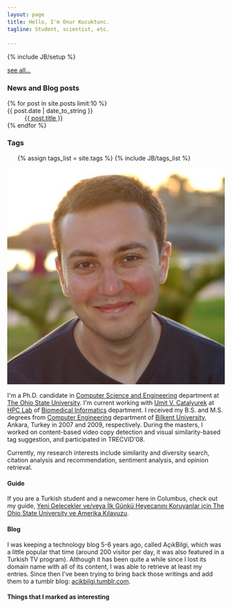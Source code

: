 ```yaml
---
layout: page
title: Hello, I'm Onur Kucuktunc.
tagline: Student, scientist, etc.

---
```

{% include JB/setup %}

<div class="span5 pull-right clearfix">
<a href="archive.html" class="pull-right" style="margin-top:5px">see all...</a>
<h3>News and Blog posts</h3>
<dl>
  {% for post in site.posts limit:10 %}
    <dt>{{ post.date | date_to_string }}</dt><dd> <a href="{{ BASE_PATH }}{{ post.url }}">{{ post.title }}</a></dd>
  {% endfor %}
</dl>

<h3>Tags</h3>
<ul class="tag_box inline">
  {% assign tags_list = site.tags %}  
  {% include JB/tags_list %}
</ul>
</div>

<img src="images/onur.jpg" class="img-polaroid span2 pull-right" />

I'm a Ph.D. candidate in [Computer Science and Engineering](http://www.cse.ohio-state.edu/) department at [The Ohio State University](http://www.osu.edu/).
I'm current working with [Umit V. Catalyurek](http://bmi.osu.edu/~umit/) at [HPC Lab](http://bmi.osu.edu/hpc/) of [Biomedical Informatics](http://bmi.osu.edu) department.
I received my B.S. and M.S. degrees from [Computer Engineering](http://cs.bilkent.edu.tr) department of [Bilkent University](http://www.bilkent.edu.tr), Ankara, Turkey in 2007 and 2009, respectively. During the masters, I worked on content-based video copy detection and visual similarity-based tag suggestion, and participated in TRECVID'08.

Currently, my research interests include similarity and diversity search, citation analysis and recommendation, sentiment analysis, and opinion retrieval.

#### Guide
If you are a Turkish student and a newcomer here in Columbus, check out my guide, [Yeni Gelecekler ve/veya İlk Günkü Heyecanını Koruyanlar için The Ohio State University ve Amerika Kılavuzu](guide.htm).

#### Blog
I was keeping a technology blog 5-6 years ago, called AçıkBilgi, which was a little popular that time (around 200 visitor per day, it was also featured in a Turkish TV program). Although it has been quite a while since I lost its domain name with all of its content, I was able to retrieve at least my entries. Since then I've been trying to bring back those writings and add them to a tumblr blog: [acikbilgi.tumblr.com](http://acikbilgi.tumblr.com/).

#### Things that I marked as interesting

<span>
<script type="text/javascript" src="https://www.google.com/reader/ui/publisher-en.js"></script>
<script type="text/javascript" src="https://www.google.com/reader/public/javascript/user/14161509398826239295/state/com.google/starred?n=10&callback=GRC_p(%7Bc%3A%22-%22%2Ct%3A%22%22%2Cs%3A%22false%22%2Cn%3A%22false%22%2Cb%3A%22false%22%7D)%3Bnew%20GRC"></script>
</span>
